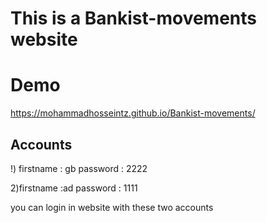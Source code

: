 # This is a Bankist-movements website

# Demo
https://mohammadhosseintz.github.io/Bankist-movements/


## Accounts 
!) firstname : gb 
password : 2222

2)firstname :ad
password : 1111

you can login in website with these two accounts
